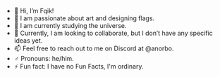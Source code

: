 - 👋 Hi, I’m Fqik!
- 🎨 I am passionate about art and designing flags.
- 🌌 I am currently studying the universe.
- 💞️ Currently, I am looking to collaborate, but I don’t have any specific ideas yet.
- 📫 Feel free to reach out to me on Discord at @anorbo.  
- ♂️ Pronouns: he/him.
- ⚡ Fun fact: I have no Fun Facts, I'm ordinary.

<!---
Anorbo7/Anorbo7 is a ✨ special ✨ repository because its `README.md` (this file) appears on your GitHub profile.
You can click the Preview link to take a look at your changes.
--->
